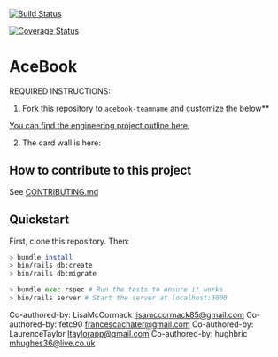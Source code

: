 [![Build Status](https://travis-ci.org/fetc90/acebook-Spacebook.svg?branch=master)](https://travis-ci.org/fetc90/acebook-Spacebook)

[![Coverage Status](https://coveralls.io/repos/github/fetc90/acebook-Spacebook/badge.svg?branch=master)](https://coveralls.io/github/fetc90/acebook-Spacebook/?branch=master)

# AceBook

REQUIRED INSTRUCTIONS:

1. Fork this repository to `acebook-teamname` and customize
the below**

[You can find the engineering project outline here.](https://github.com/makersacademy/course/tree/master/engineering_projects/rails)

2. The card wall is here: <please update>

## How to contribute to this project
See [CONTRIBUTING.md](CONTRIBUTING.md)

## Quickstart

First, clone this repository. Then:

```bash
> bundle install
> bin/rails db:create
> bin/rails db:migrate

> bundle exec rspec # Run the tests to ensure it works
> bin/rails server # Start the server at localhost:3000
```






Co-authored-by: LisaMcCormack <lisamccormack85@gmail.com>
Co-authored-by: fetc90 <francescachater@gmail.com>
Co-authored-by: LaurenceTaylor <ltaylorapp@gmail.com>
Co-authored-by: hughbric <mhughes36@live.co.uk>
